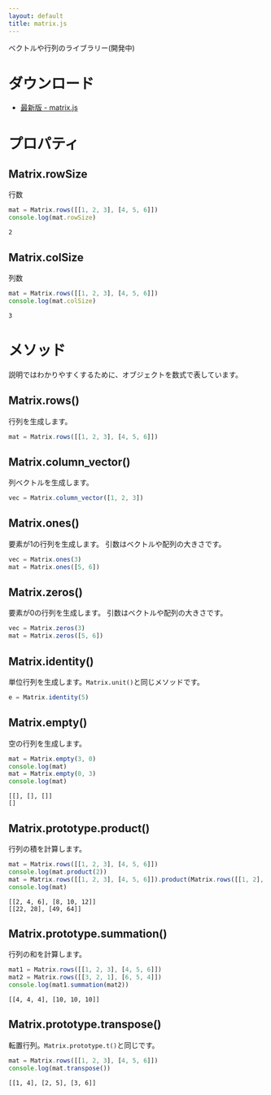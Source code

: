 ```yaml
---
layout: default
title: matrix.js
---
```


<!-- <script src="jquery-3.4.1.min.js"></script> -->
<script type="text/x-mathjax-config">
MathJax.Hub.Config({ 
  TeX: {  extensions: ["cancel.js"] },
  tex2jax: { inlineMath: [ ['$','$'], ['\\(','\\)'] ], processEscapes: true }
});
</script>
<script type="text/javascript" async
  src="https://cdnjs.cloudflare.com/ajax/libs/mathjax/2.7.2/MathJax.js?config=TeX-MML-AM_CHTML&locale=ja">
</script>
<script src="./matrix.js"></script>


ベクトルや行列のライブラリー(開発中)

# ダウンロード
- [最新版 - matrix.js](matrix.js)

# プロパティ

## Matrix.rowSize
行数
```js
mat = Matrix.rows([[1, 2, 3], [4, 5, 6]])
console.log(mat.rowSize)
```
```
2
```

## Matrix.colSize
列数
```js
mat = Matrix.rows([[1, 2, 3], [4, 5, 6]])
console.log(mat.colSize)
```
```
3
```

# メソッド
説明ではわかりやすくするために、オブジェクトを数式で表しています。

## Matrix.rows()
行列を生成します。
```js
mat = Matrix.rows([[1, 2, 3], [4, 5, 6]])
```
<span id="rows">
<script>
let mat = Matrix.rows([[1, 2, 3], [4, 5, 6]])
document.querySelector("#rows").innerHTML = `$mat = ${mat.to_tex()}$`
</script>
</span>

## Matrix.column_vector()
列ベクトルを生成します。
```js
vec = Matrix.column_vector([1, 2, 3])
```
<span id="column-vector">
<script>
mat = Matrix.column_vector([1, 2, 3])
document.querySelector("#column-vector").innerHTML = `$vec = ${mat.to_tex()}$`
</script>
</span>

## Matrix.ones()
要素が1の行列を生成します。
引数はベクトルや配列の大きさです。
```js
vec = Matrix.ones(3)
mat = Matrix.ones([5, 6])
```
<span id="ones">
<script>
let vec = Matrix.ones(3)
mat = Matrix.ones([5, 6])
document.querySelector("#ones").innerHTML = `$vec = ${vec.to_tex()}\\\\ mat = ${mat.to_tex()}$`
</script>
</span>

## Matrix.zeros()
要素が0の行列を生成します。
引数はベクトルや配列の大きさです。
```js
vec = Matrix.zeros(3)
mat = Matrix.zeros([5, 6])
```
<span id="zeros">
<script>
vec = Matrix.zeros(3)
mat = Matrix.zeros([5, 6])
document.querySelector("#zeros").innerHTML = `$vec = ${vec.to_tex()}\\\\ mat = ${mat.to_tex()}$`
</script>
</span>

## Matrix.identity()
単位行列を生成します。`Matrix.unit()`と同じメソッドです。
```js
e = Matrix.identity(5)
```
<span id="identity">
<script>
mat = Matrix.identity(5)
document.querySelector("#identity").innerHTML = `$e = ${mat.to_tex()}$`
</script>
</span>

## Matrix.empty()
空の行列を生成します。
```js
mat = Matrix.empty(3, 0)
console.log(mat)
mat = Matrix.empty(0, 3)
console.log(mat)
```
```
[[], [], []]
[]
```

## Matrix.prototype.product()
行列の積を計算します。
```js
mat = Matrix.rows([[1, 2, 3], [4, 5, 6]])
console.log(mat.product(2))
mat = Matrix.rows([[1, 2, 3], [4, 5, 6]]).product(Matrix.rows([[1, 2], [3, 4], [5, 6]]))
console.log(mat)
```
```
[[2, 4, 6], [8, 10, 12]]
[[22, 28], [49, 64]]
```

## Matrix.prototype.summation()
行列の和を計算します。
```js
mat1 = Matrix.rows([[1, 2, 3], [4, 5, 6]])
mat2 = Matrix.rows([[3, 2, 1], [6, 5, 4]])
console.log(mat1.summation(mat2))
```
```
[[4, 4, 4], [10, 10, 10]]
```

## Matrix.prototype.transpose()
転置行列。`Matrix.prototype.t()`と同じです。
```js
mat = Matrix.rows([[1, 2, 3], [4, 5, 6]])
console.log(mat.transpose())
```
```
[[1, 4], [2, 5], [3, 6]]
```